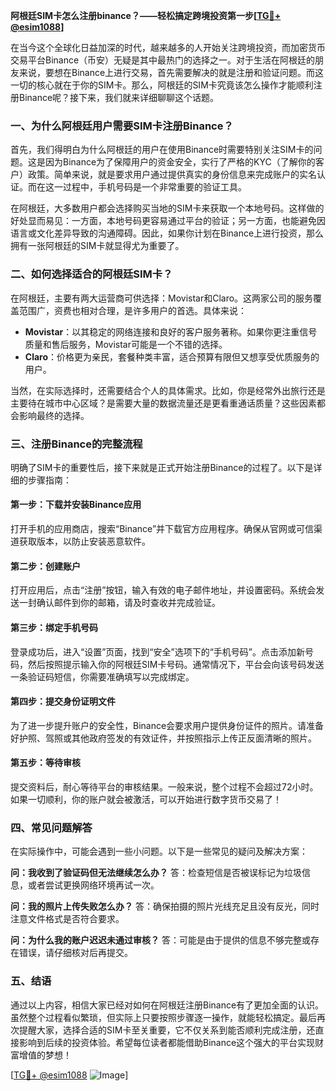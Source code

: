 **阿根廷SIM卡怎么注册binance？——轻松搞定跨境投资第一步[[TG💪+ @esim1088](https://t.me/s/esim1088)]**

在当今这个全球化日益加深的时代，越来越多的人开始关注跨境投资，而加密货币交易平台Binance（币安）无疑是其中最热门的选择之一。对于生活在阿根廷的朋友来说，要想在Binance上进行交易，首先需要解决的就是注册和验证问题。而这一切的核心就在于你的SIM卡。那么，阿根廷的SIM卡究竟该怎么操作才能顺利注册Binance呢？接下来，我们就来详细聊聊这个话题。

### 一、为什么阿根廷用户需要SIM卡注册Binance？

首先，我们得明白为什么阿根廷的用户在使用Binance时需要特别关注SIM卡的问题。这是因为Binance为了保障用户的资金安全，实行了严格的KYC（了解你的客户）政策。简单来说，就是要求用户通过提供真实的身份信息来完成账户的实名认证。而在这一过程中，手机号码是一个非常重要的验证工具。

在阿根廷，大多数用户都会选择购买当地的SIM卡来获取一个本地号码。这样做的好处显而易见：一方面，本地号码更容易通过平台的验证；另一方面，也能避免因语言或文化差异导致的沟通障碍。因此，如果你计划在Binance上进行投资，那么拥有一张阿根廷的SIM卡就显得尤为重要了。

### 二、如何选择适合的阿根廷SIM卡？

在阿根廷，主要有两大运营商可供选择：Movistar和Claro。这两家公司的服务覆盖范围广，资费也相对合理，是许多用户的首选。具体来说：

- **Movistar**：以其稳定的网络连接和良好的客户服务著称。如果你更注重信号质量和售后服务，Movistar可能是一个不错的选择。
- **Claro**：价格更为亲民，套餐种类丰富，适合预算有限但又想享受优质服务的用户。

当然，在实际选择时，还需要结合个人的具体需求。比如，你是经常外出旅行还是主要待在城市中心区域？是需要大量的数据流量还是更看重通话质量？这些因素都会影响最终的选择。

### 三、注册Binance的完整流程

明确了SIM卡的重要性后，接下来就是正式开始注册Binance的过程了。以下是详细的步骤指南：

#### 第一步：下载并安装Binance应用
打开手机的应用商店，搜索“Binance”并下载官方应用程序。确保从官网或可信渠道获取版本，以防止安装恶意软件。

#### 第二步：创建账户
打开应用后，点击“注册”按钮，输入有效的电子邮件地址，并设置密码。系统会发送一封确认邮件到你的邮箱，请及时查收并完成验证。

#### 第三步：绑定手机号码
登录成功后，进入“设置”页面，找到“安全”选项下的“手机号码”。点击添加新号码，然后按照提示输入你的阿根廷SIM卡号码。通常情况下，平台会向该号码发送一条验证码短信，你需要准确填写以完成绑定。

#### 第四步：提交身份证明文件
为了进一步提升账户的安全性，Binance会要求用户提供身份证件的照片。请准备好护照、驾照或其他政府签发的有效证件，并按照指示上传正反面清晰的照片。

#### 第五步：等待审核
提交资料后，耐心等待平台的审核结果。一般来说，整个过程不会超过72小时。如果一切顺利，你的账户就会被激活，可以开始进行数字货币交易了！

### 四、常见问题解答

在实际操作中，可能会遇到一些小问题。以下是一些常见的疑问及解决方案：

**问：我收到了验证码但无法继续怎么办？**
答：检查短信是否被误标记为垃圾信息，或者尝试更换网络环境再试一次。

**问：我的照片上传失败怎么办？**
答：确保拍摄的照片光线充足且没有反光，同时注意文件格式是否符合要求。

**问：为什么我的账户迟迟未通过审核？**
答：可能是由于提供的信息不够完整或存在错误，请仔细核对后再提交。

### 五、结语

通过以上内容，相信大家已经对如何在阿根廷注册Binance有了更加全面的认识。虽然整个过程看似繁琐，但实际上只要按照步骤逐一操作，就能轻松搞定。最后再次提醒大家，选择合适的SIM卡至关重要，它不仅关系到能否顺利完成注册，还直接影响到后续的投资体验。希望每位读者都能借助Binance这个强大的平台实现财富增值的梦想！

[[TG💪+ @esim1088](https://t.me/s/esim1088) ![Image](https://i.postimg.cc/4NQfJmqS/Snipaste-2025-05-13-00-14-12.png)]